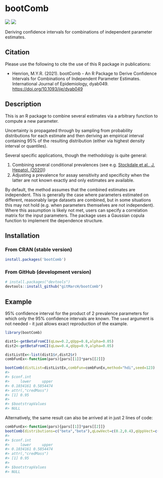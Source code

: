 # bootComb

[![](https://cranlogs.r-pkg.org/badges/bootComb)](https://CRAN.R-project.org/package=bootComb)
[![](https://cranlogs.r-pkg.org/badges/grand-total/bootComb)](https://CRAN.R-project.org/package=bootComb)

Deriving confidence intervals for combinations of independent parameter estimates.

## Citation

Please use the following to cite the use of this R package in publications:

*  Henrion, M.Y.R. (2021). bootComb - An R Package to Derive Confidence Intervals for Combinations of Independent Parameter Estimates. International
  Journal of Epidemiology, dyab049. https://doi.org/10.1093/ije/dyab049

## Description

This is an R package to combine several estimates via a arbitrary function to compute a new parameter.

Uncertainty is propagated through by sampling from probability distributions for each estimate and then deriving an empirical interval containing 95% of the resulting distribution (either via highest density interval or quantiles).

Several specific applications, though the methodology is quite general:
1. Combining several conditional prevalences (see e.g. [Stockdale et al., J. Hepatol. (2020)](https://doi.org/10.1016/j.jhep.2020.04.008))
2. Adjusting a prevalence for assay sensitivity and specificity when the latter are not known exactly and only estimates are available.

By default, the method assumes that the combined estimates are independent. This is generally the case where parameters estimated on different, reasonably large datasets are combined, but in some situations this may not hold (e.g. when parameters themselves are not independent).
Where this assumption is likely not met, users can specify a correlation matrix for the input parameters. The package uses a Gaussian copula function to implement the dependence structure.

## Installation

### From CRAN (stable version)

``` r
install.packages('bootComb')
```

### From GitHub (development version)

``` r
# install.packages("devtools")
devtools::install_github("gitMarcH/bootComb")
```

## Example

95% confidence interval for the product of 2 prevalence parameters for which only the 95% confidence intervals are known. The `seed` argument is not needed - it just allows exact reproduction of the example.

``` r
library(bootComb)

dist1<-getBetaFromCI(qLow=0.2,qUpp=0.8,alpha=0.05)
dist2<-getBetaFromCI(qLow=0.4,qUpp=0.9,alpha=0.05)

distListEx<-list(dist1$r,dist2$r)
combFunEx<-function(pars){pars[[1]]*pars[[2]]}

bootComb(distList=distListEx,combFun=combFunEx,method="hdi",seed=123)
#> 
#> $conf.int
#>     lower     upper 
#> 0.1034161 0.5854474  
#> attr(,"credMass")
#> [1] 0.95
#> 
#> $bootstrapValues
#> NULL
```

Alternatively, the same result can also be arrived at in just 2 lines of code:

```r
combFunEx<-function(pars){pars[[1]]*pars[[2]]}
bootComb(distributions=c("beta","beta"),qLowVect=c(0.2,0.4),qUppVect=c(0.8,0.9),combFun=combFunEx,method="hdi",seed=123)
#> 
#> $conf.int
#>     lower     upper 
#> 0.1034161 0.5854474  
#> attr(,"credMass")
#> [1] 0.95
#> 
#> $bootstrapValues
#> NULL
```
